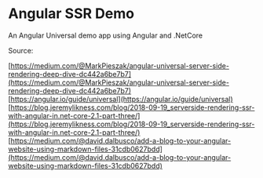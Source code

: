 # Angular SSR Demo

An Angular Universal demo app using Angular and .NetCore

Source:

[https://medium.com/@MarkPieszak/angular-universal-server-side-rendering-deep-dive-dc442a6be7b7](https://medium.com/@MarkPieszak/angular-universal-server-side-rendering-deep-dive-dc442a6be7b7)<br>
[https://angular.io/guide/universal](https://angular.io/guide/universal)<br>
[https://blog.jeremylikness.com/blog/2018-09-19_serverside-rendering-ssr-with-angular-in.net-core-2.1-part-three/](https://blog.jeremylikness.com/blog/2018-09-19_serverside-rendering-ssr-with-angular-in.net-core-2.1-part-three/)<br>
[https://medium.com/@david.dalbusco/add-a-blog-to-your-angular-website-using-markdown-files-31cdb0627bdd](https://medium.com/@david.dalbusco/add-a-blog-to-your-angular-website-using-markdown-files-31cdb0627bdd)<br>
